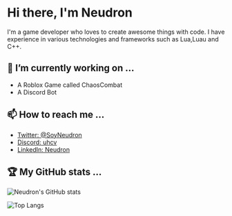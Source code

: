 # Hi there, I'm Neudron

I'm a game developer who loves to create awesome things with code. I have experience in various technologies and frameworks such as Lua,Luau and C++. 

## 🔭 I’m currently working on ...

- A Roblox Game called ChaosCombat
- A Discord Bot
  
## 📫 How to reach me ...

- [Twitter: @SoyNeudron](https://twitter.com/SoyNeudron)
- [Discord: uhcv](https://discord.com/users/uhcv)
- [LinkedIn: Neudron](https://www.linkedin.com/in/neudronx/)

## 🏆 My GitHub stats ...

![Neudron's GitHub stats](https://github-readme-stats.vercel.app/api?username=neudron&show_icons=true&theme=radical)

![Top Langs](https://github-readme-stats.vercel.app/api/top-langs/?username=neudron&layout=compact&theme=radical)
